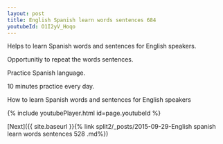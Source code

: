 ```yaml
---
layout: post
title: English Spanish learn words sentences 684 
youtubeId: O1I2yV_Hoqo
---
```

 
 
Helps to learn Spanish words and sentences for English speakers.

Opportunitiy to repeat the words sentences. 

Practice Spanish language. 
 
10 minutes practice every day. 
 
How to learn Spanish words and sentences for English speakers 
 
{% include youtubePlayer.html id=page.youtubeId %}
 
 
[Next]({{ site.baseurl }}{% link  split2/_posts/2015-09-29-English spanish learn words sentences 528 .md%})
 
